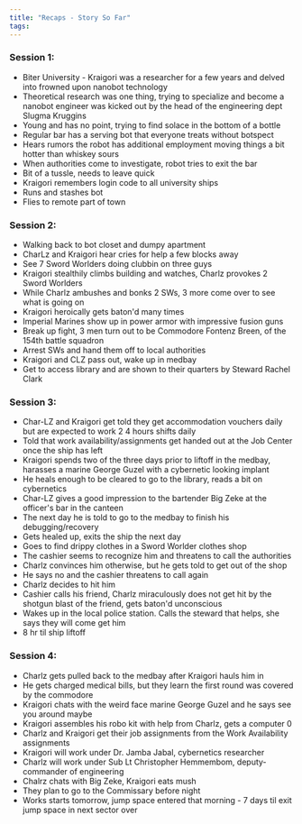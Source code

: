 ```yaml
---
title: "Recaps - Story So Far"
tags:
---
```


### Session 1:
- Biter University - Kraigori was a researcher for a few years and delved into frowned upon nanobot technology
- Theoretical research was one thing, trying to specialize and become a nanobot engineer was kicked out by the head of the engineering dept Slugma Kruggins
- Young and has no point, trying to find solace in the bottom of a bottle
- Regular bar has a serving bot that everyone treats without botspect
- Hears rumors the robot has additional employment moving things a bit hotter than whiskey sours
- When authorities come to investigate, robot tries to exit the bar
- Bit of a tussle, needs to leave quick
- Kraigori remembers login code to all university ships
- Runs and stashes bot
- Flies to remote part of town


### Session 2:
- Walking back to bot closet and dumpy apartment
- CharLz and Kraigori hear cries for help a few blocks away
- See 7 Sword Worlders doing clubbin on three guys
- Kraigori stealthily climbs building and watches, Charlz provokes 2 Sword Worlders
- While Charlz ambushes and bonks 2 SWs, 3 more come over to see what is going on
- Kraigori heroically gets baton'd many times
- Imperial Marines show up in power armor with impressive fusion guns
- Break up fight, 3 men turn out to be Commodore Fontenz Breen, of the 154th battle squadron
- Arrest SWs and hand them off to local authorities
- Kraigori and CLZ pass out, wake up in medbay
- Get to access library and are shown to their quarters by Steward Rachel Clark
 
 
### Session 3:
- Char-LZ and Kraigori get told they get accommodation vouchers daily but are expected to work 2 4 hours shifts daily
- Told that work availability/assignments get handed out at the Job Center once the ship has left
- Kraigori spends two of the three days prior to liftoff in the medbay, harasses a marine George Guzel with a cybernetic looking implant
- He heals enough to be cleared to go to the library, reads a bit on cybernetics
- Char-LZ gives a good impression to the bartender Big Zeke at the officer's bar in the canteen
- The next day he is told to go to the medbay to finish his debugging/recovery
- Gets healed up, exits the ship the next day
- Goes to find drippy clothes in a Sword Worlder clothes shop
- The cashier seems to recognize him and threatens to call the authorities
- Charlz convinces him otherwise, but he gets told to get out of the shop
- He says no and the cashier threatens to call again
- Charlz decides to hit him
- Cashier calls his friend, Charlz miraculously does not get hit by the shotgun blast of the friend, gets baton'd unconscious
- Wakes up in the local police station. Calls the steward that helps, she says they will come get him
- 8 hr til ship liftoff
 
 
### Session 4:
- Charlz gets pulled back to the medbay after Kraigori hauls him in
- He gets charged medical bills, but they learn the first round was covered by the commodore
- Kraigori chats with the weird face marine George Guzel and he says see you around maybe
- Kraigori assembles his robo kit with help from Charlz, gets a computer 0
- Charlz and Kraigori get their job assignments from the Work Availability assignments
- Kraigori will work under Dr. Jamba Jabal, cybernetics researcher
- Charlz will work under Sub Lt Christopher Hemmembom, deputy-commander of engineering
- Chalrz chats with Big Zeke, Kraigori eats mush
- They plan to go to the Commissary before night
- Works starts tomorrow, jump space entered that morning - 7 days til exit jump space in next sector over